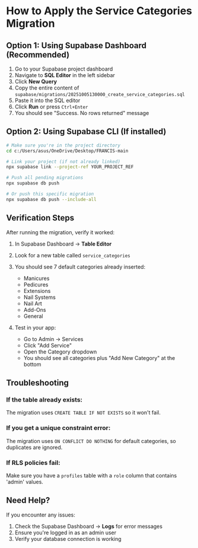 # How to Apply the Service Categories Migration

## Option 1: Using Supabase Dashboard (Recommended)

1. Go to your Supabase project dashboard
2. Navigate to **SQL Editor** in the left sidebar
3. Click **New Query**
4. Copy the entire content of `supabase/migrations/20251005130000_create_service_categories.sql`
5. Paste it into the SQL editor
6. Click **Run** or press `Ctrl+Enter`
7. You should see "Success. No rows returned" message

## Option 2: Using Supabase CLI (If installed)

```bash
# Make sure you're in the project directory
cd c:/Users/asus/OneDrive/Desktop/FRANCIS-main

# Link your project (if not already linked)
npx supabase link --project-ref YOUR_PROJECT_REF

# Push all pending migrations
npx supabase db push

# Or push this specific migration
npx supabase db push --include-all
```

## Verification Steps

After running the migration, verify it worked:

1. In Supabase Dashboard → **Table Editor**
2. Look for a new table called `service_categories`
3. You should see 7 default categories already inserted:
   - Manicures
   - Pedicures
   - Extensions
   - Nail Systems
   - Nail Art
   - Add-Ons
   - General

4. Test in your app:
   - Go to Admin → Services
   - Click "Add Service"
   - Open the Category dropdown
   - You should see all categories plus "Add New Category" at the bottom

## Troubleshooting

### If the table already exists:
The migration uses `CREATE TABLE IF NOT EXISTS` so it won't fail.

### If you get a unique constraint error:
The migration uses `ON CONFLICT DO NOTHING` for default categories, so duplicates are ignored.

### If RLS policies fail:
Make sure you have a `profiles` table with a `role` column that contains 'admin' values.

## Need Help?

If you encounter any issues:
1. Check the Supabase Dashboard → **Logs** for error messages
2. Ensure you're logged in as an admin user
3. Verify your database connection is working
